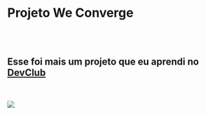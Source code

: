 <h1>Projeto We Converge</h1>
<br>
<br>
<h2>Esse foi mais um projeto que eu aprendi no <a href="https://rodolfomori.com.br/devclub">DevClub</a></h2>
<br>
<br>
<img src="..."/>
